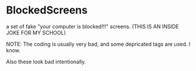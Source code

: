 # BlockedScreens
a set of fake "your computer is blocked!!!" screens. (THIS IS AN INSIDE JOKE FOR MY SCHOOL)

NOTE: The coding is usually very bad, and some depricated tags are used. I know.

Also these look bad intentionally.
